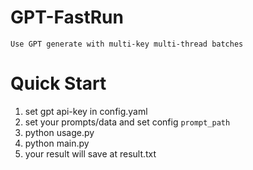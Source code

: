 # GPT-FastRun
    Use GPT generate with multi-key multi-thread batches
# Quick Start
1. set gpt api-key in config.yaml
2. set your prompts/data and set config `prompt_path`
2. python usage.py
3. python main.py
4. your result will save at result.txt